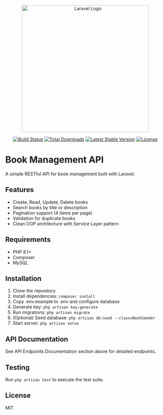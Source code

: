 <p align="center"><a href="https://laravel.com" target="_blank"><img src="https://raw.githubusercontent.com/laravel/art/master/logo-lockup/5%20SVG/2%20CMYK/1%20Full%20Color/laravel-logolockup-cmyk-red.svg" width="400" alt="Laravel Logo"></a></p>

<p align="center">
<a href="https://github.com/laravel/framework/actions"><img src="https://github.com/laravel/framework/workflows/tests/badge.svg" alt="Build Status"></a>
<a href="https://packagist.org/packages/laravel/framework"><img src="https://img.shields.io/packagist/dt/laravel/framework" alt="Total Downloads"></a>
<a href="https://packagist.org/packages/laravel/framework"><img src="https://img.shields.io/packagist/v/laravel/framework" alt="Latest Stable Version"></a>
<a href="https://packagist.org/packages/laravel/framework"><img src="https://img.shields.io/packagist/l/laravel/framework" alt="License"></a>
</p>


# Book Management API

A simple RESTful API for book management built with Laravel.

## Features
- Create, Read, Update, Delete books
- Search books by title or description
- Pagination support (4 items per page)
- Validation for duplicate books
- Clean OOP architecture with Service Layer pattern

## Requirements
- PHP 8.1+
- Composer
- MySQL

## Installation

1. Clone the repository
2. Install dependencies: `composer install`
3. Copy .env.example to .env and configure database
4. Generate key: `php artisan key:generate`
5. Run migrations: `php artisan migrate`
6. (Optional) Seed database: `php artisan db:seed --class=BookSeeder`
7. Start server: `php artisan serve`

## API Documentation

See API Endpoints Documentation section above for detailed endpoints.

## Testing

Run `php artisan test` to execute the test suite.

## License

MIT
